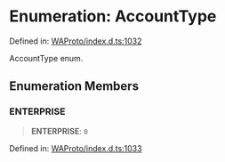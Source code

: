 # Enumeration: AccountType

Defined in: [WAProto/index.d.ts:1032](https://github.com/Fokusdotid/Baileys/blob/982cc5b3c62bfc7b56d2f8f8427b6c1a2dda856f/WAProto/index.d.ts#L1032)

AccountType enum.

## Enumeration Members

### ENTERPRISE

> **ENTERPRISE**: `0`

Defined in: [WAProto/index.d.ts:1033](https://github.com/Fokusdotid/Baileys/blob/982cc5b3c62bfc7b56d2f8f8427b6c1a2dda856f/WAProto/index.d.ts#L1033)
